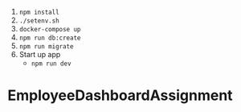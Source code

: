 
 1. `npm install`
 2. `./setenv.sh`
 3. `docker-compose up`
 4. `npm run db:create`
 6. `npm run migrate`
 5. Start up app
    * `npm run dev`


 
# EmployeeDashboardAssignment

